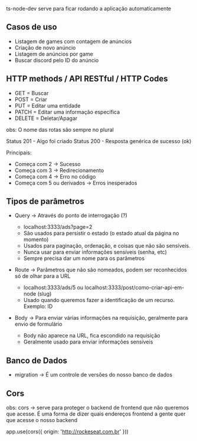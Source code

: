 ts-node-dev serve para ficar rodando a aplicação automaticamente

##

## Casos de uso

- Listagem de games com contagem de anúncios
- Criação de novo anúncio
- Listagem de anúncios por game
- Buscar discord pelo ID do anúncio

## HTTP methods / API RESTful / HTTP Codes

- GET = Buscar
- POST = Criar
- PUT = Editar uma entidade
- PATCH = Editar uma informação específica
- DELETE = Deletar/Apagar

obs: O nome das rotas são sempre no plural

Status 201 - Algo foi criado
Status 200 - Resposta genérica de sucesso (ok)

Principais: 

- Começa com 2 -> Sucesso
- Começa com 3 -> Redirecionamento
- Começa com 4 -> Erro no código
- Começa com 5 ou derivados -> Erros inesperados

## Tipos de parâmetros

* Query -> Através do ponto de interrogação (?)
    - localhost:3333/ads?page=2
    - São usados para persistir o estado (o estado atual da página no momento)
    - Usados para paginação, ordenação, e coisas que não são sensíveis.
    - Nunca usar para enviar informações sensíveis (senha, etc)
    - Sempre precisa dar um nome para os parâmetros

* Route -> Parâmetros que não são nomeados, podem ser reconhecidos só de olhar para a URL
    - localhost:3333/ads/5 ou localhost:3333/post/como-criar-api-em-node (slug)
    - Usado quando queremos fazer a identificação de um recurso. Exemplo: ID

* Body -> Para enviar várias informações na requisição, geralmente para envio de formulário
    - Body não aparece na URL, fica escondido na requisição
    - Geralmente usado para enviar informações sensíveis

## Banco de Dados

- migration -> É um controle de versões do nosso banco de dados

## Cors

obs: cors -> serve para proteger o backend de frontend que não queremos que acesse. 
É uma forma de dizer quais endereços frontend a gente quer que acesse o nosso backend

app.use(cors({
    origin: 'http://rockeseat.com.br'
}))